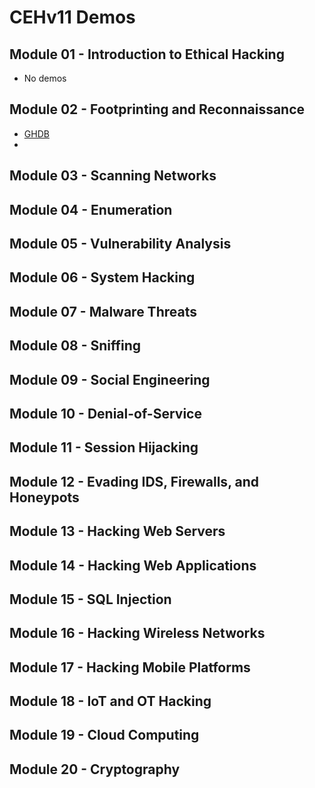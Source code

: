 # CEHv11 Demos

## Module 01 - Introduction to Ethical Hacking

* No demos

## Module 02 - Footprinting and Reconnaissance

* [GHDB](https://www.exploit-db.com/google-hacking-database)
* 

## Module 03 - Scanning Networks

## Module 04 - Enumeration


## Module 05 - Vulnerability Analysis


## Module 06 - System Hacking


## Module 07 - Malware Threats


## Module 08 - Sniffing


## Module 09 - Social Engineering


## Module 10 - Denial-of-Service


## Module 11 - Session Hijacking


## Module 12 - Evading IDS, Firewalls, and Honeypots


## Module 13 - Hacking Web Servers



## Module 14 - Hacking Web Applications



## Module 15 - SQL Injection


## Module 16 - Hacking Wireless Networks


## Module 17 - Hacking Mobile Platforms


## Module 18 - IoT and OT Hacking


## Module 19 - Cloud Computing


## Module 20 - Cryptography


